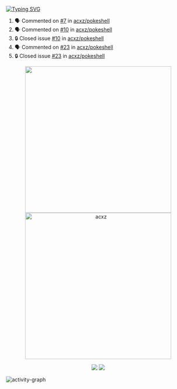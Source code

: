 [![Typing SVG](https://readme-typing-svg.herokuapp.com?size=16&color=AFFFA3&multiline=true&height=75&lines=contributing+to+robotics%2Fae%2Fml%2Fgpu;packaging+it+for+archlinux;ricer)](https://git.io/typing-svg)

<!--START_SECTION:activity-->
1. 🗣 Commented on [#7](https://github.com/acxz/pokeshell/issues/7#issuecomment-2467052990) in [acxz/pokeshell](https://github.com/acxz/pokeshell)
2. 🗣 Commented on [#10](https://github.com/acxz/pokeshell/issues/10#issuecomment-2467035107) in [acxz/pokeshell](https://github.com/acxz/pokeshell)
3. 🔒 Closed issue [#10](https://github.com/acxz/pokeshell/issues/10) in [acxz/pokeshell](https://github.com/acxz/pokeshell)
4. 🗣 Commented on [#23](https://github.com/acxz/pokeshell/issues/23#issuecomment-2466780954) in [acxz/pokeshell](https://github.com/acxz/pokeshell)
5. 🔒 Closed issue [#23](https://github.com/acxz/pokeshell/issues/23) in [acxz/pokeshell](https://github.com/acxz/pokeshell)
<!--END_SECTION:activity-->

<p align="center">
  <img width="400em" src=https://github-readme-stats.vercel.app/api?username=acxz&include_all_commits=true&show_icons=true />
  <img width="400em" src="https://github-readme-streak-stats.herokuapp.com/?user=acxz&" alt="acxz" />
</p>

<p align="center">
  <img src=https://github-readme-stats.vercel.app/api/top-langs/?username=acxz&layout=compact />
  <img src=https://github-profile-trophy.vercel.app/?username=acxz&row=2&column=4 />
</p>

![activity-graph](https://github-readme-activity-graph.vercel.app/graph?username=acxz&bg_color=053c4a&color=ffffff&line=76c533&point=8f2fe1&area=true&hide_border=true&hide_title=true)
